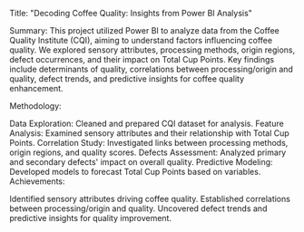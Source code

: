 
Title:
"Decoding Coffee Quality: Insights from Power BI Analysis"

Summary:
This project utilized Power BI to analyze data from the Coffee Quality Institute (CQI), aiming to understand factors influencing coffee quality. We explored sensory attributes, processing methods, origin regions, defect occurrences, and their impact on Total Cup Points. Key findings include determinants of quality, correlations between processing/origin and quality, defect trends, and predictive insights for coffee quality enhancement.

Methodology:

Data Exploration: Cleaned and prepared CQI dataset for analysis.
Feature Analysis: Examined sensory attributes and their relationship with Total Cup Points.
Correlation Study: Investigated links between processing methods, origin regions, and quality scores.
Defects Assessment: Analyzed primary and secondary defects' impact on overall quality.
Predictive Modeling: Developed models to forecast Total Cup Points based on variables.
Achievements:

Identified sensory attributes driving coffee quality.
Established correlations between processing/origin and quality.
Uncovered defect trends and predictive insights for quality improvement.
